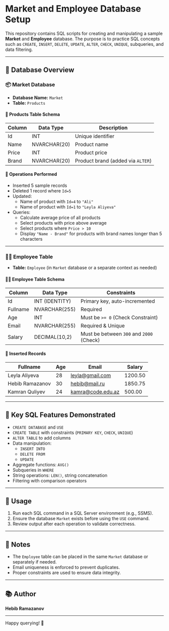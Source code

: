 # Market and Employee Database Setup

This repository contains SQL scripts for creating and manipulating a sample **Market** and **Employee** database. The purpose is to practice SQL concepts such as `CREATE`, `INSERT`, `DELETE`, `UPDATE`, `ALTER`, `CHECK`, `UNIQUE`, subqueries, and data filtering.

---

## 📁 Database Overview

### 📦 Market Database

- **Database Name:** `Market`
- **Table:** `Products`

#### 🛒 Products Table Schema
| Column  | Data Type     | Description                      |
|---------|---------------|----------------------------------|
| Id      | INT           | Unique identifier                |
| Name    | NVARCHAR(20)  | Product name                     |
| Price   | INT           | Product price                    |
| Brand   | NVARCHAR(20)  | Product brand (added via `ALTER`)|

#### 🧪 Operations Performed
- Inserted 5 sample records
- Deleted 1 record where `Id=5`
- Updated:
  - Name of product with `Id=4` to `"Ali"`
  - Name of product with `Id=1` to `"Leyla Aliyeva"`
- Queries:
  - Calculate average price of all products
  - Select products with price above average
  - Select products where `Price > 10`
  - Display `"Name - Brand"` for products with brand names longer than 5 characters

---

### 👩‍💼 Employee Table

- **Table:** `Employee` (in `Market` database or a separate context as needed)

#### 👨‍💼 Employee Table Schema
| Column   | Data Type        | Constraints                                  |
|----------|------------------|----------------------------------------------|
| Id       | INT (IDENTITY)   | Primary key, auto-incremented                |
| Fullname | NVARCHAR(255)    | Required                                     |
| Age      | INT              | Must be `>= 0` (Check Constraint)            |
| Email    | NVARCHAR(255)    | Required & Unique                            |
| Salary   | DECIMAL(10,2)    | Must be between `300` and `2000` (Check)     |

#### 🧪 Inserted Records
| Fullname        | Age | Email                  | Salary   |
|-----------------|-----|------------------------|----------|
| Leyla Aliyeva   | 28  | leyla@gmail.com        | 1200.50  |
| Hebib Ramazanov | 30  | hebib@mail.ru          | 1850.75  |
| Kamran Quliyev  | 24  | kamra@code.edu.az      | 500.00   |

---

## 🧠 Key SQL Features Demonstrated

- `CREATE DATABASE` and `USE`
- `CREATE TABLE` with constraints (`PRIMARY KEY`, `CHECK`, `UNIQUE`)
- `ALTER TABLE` to add columns
- Data manipulation:
  - `INSERT INTO`
  - `DELETE FROM`
  - `UPDATE`
- Aggregate functions: `AVG()`
- Subqueries in `WHERE`
- String operations: `LEN()`, string concatenation
- Filtering with comparison operators

---

## 🚀 Usage

1. Run each SQL command in a SQL Server environment (e.g., SSMS).
2. Ensure the database `Market` exists before using the `USE` command.
3. Review output after each operation to validate correctness.

---

## 📌 Notes

- The `Employee` table can be placed in the same `Market` database or separately if needed.
- Email uniqueness is enforced to prevent duplicates.
- Proper constraints are used to ensure data integrity.

---

## 📚 Author

**Hebib Ramazanov**

---

Happy querying! 🎯
